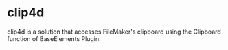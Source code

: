 # clip4d
clip4d is a solution that accesses FileMaker's clipboard using the Clipboard function of BaseElements Plugin.
